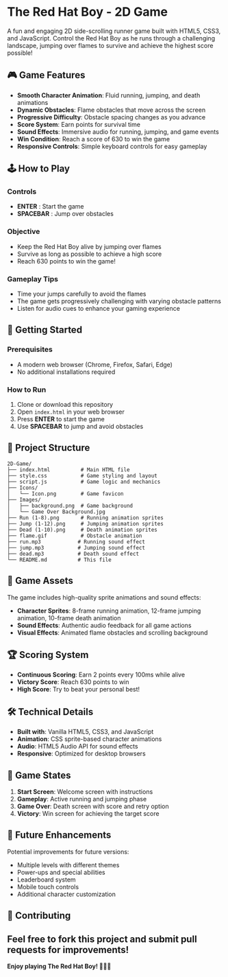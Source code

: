 # The Red Hat Boy - 2D Game

A fun and engaging 2D side-scrolling runner game built with HTML5, CSS3, and JavaScript. Control the Red Hat Boy as he runs through a challenging landscape, jumping over flames to survive and achieve the highest score possible!

## 🎮 Game Features

- **Smooth Character Animation**: Fluid running, jumping, and death animations
- **Dynamic Obstacles**: Flame obstacles that move across the screen
- **Progressive Difficulty**: Obstacle spacing changes as you advance
- **Score System**: Earn points for survival time
- **Sound Effects**: Immersive audio for running, jumping, and game events
- **Win Condition**: Reach a score of 630 to win the game
- **Responsive Controls**: Simple keyboard controls for easy gameplay

## 🕹️ How to Play

### Controls
- **ENTER** : Start the game
- **SPACEBAR** : Jump over obstacles

### Objective
- Keep the Red Hat Boy alive by jumping over flames
- Survive as long as possible to achieve a high score
- Reach 630 points to win the game!

### Gameplay Tips
- Time your jumps carefully to avoid the flames
- The game gets progressively challenging with varying obstacle patterns
- Listen for audio cues to enhance your gaming experience

## 🚀 Getting Started

### Prerequisites
- A modern web browser (Chrome, Firefox, Safari, Edge)
- No additional installations required

### How to Run
1. Clone or download this repository
2. Open `index.html` in your web browser
3. Press **ENTER** to start the game
4. Use **SPACEBAR** to jump and avoid obstacles

## 📁 Project Structure

```
2D-Game/
├── index.html          # Main HTML file
├── style.css           # Game styling and layout
├── script.js           # Game logic and mechanics
├── Icons/
│   └── Icon.png        # Game favicon
├── Images/
│   ├── background.png  # Game background
│   └── Game Over Background.jpg
├── Run (1-8).png       # Running animation sprites
├── Jump (1-12).png     # Jumping animation sprites
├── Dead (1-10).png     # Death animation sprites
├── flame.gif           # Obstacle animation
├── run.mp3            # Running sound effect
├── jump.mp3           # Jumping sound effect
├── dead.mp3           # Death sound effect
└── README.md          # This file
```

## 🎨 Game Assets

The game includes high-quality sprite animations and sound effects:
- **Character Sprites**: 8-frame running animation, 12-frame jumping animation, 10-frame death animation
- **Sound Effects**: Authentic audio feedback for all game actions
- **Visual Effects**: Animated flame obstacles and scrolling background

## 🏆 Scoring System

- **Continuous Scoring**: Earn 2 points every 100ms while alive
- **Victory Score**: Reach 630 points to win
- **High Score**: Try to beat your personal best!

## 🛠️ Technical Details

- **Built with**: Vanilla HTML5, CSS3, and JavaScript
- **Animation**: CSS sprite-based character animations
- **Audio**: HTML5 Audio API for sound effects
- **Responsive**: Optimized for desktop browsers

## 🎯 Game States

1. **Start Screen**: Welcome screen with instructions
2. **Gameplay**: Active running and jumping phase
3. **Game Over**: Death screen with score and retry option
4. **Victory**: Win screen for achieving the target score

## 🔄 Future Enhancements

Potential improvements for future versions:
- Multiple levels with different themes
- Power-ups and special abilities
- Leaderboard system
- Mobile touch controls
- Additional character customization

## 🤝 Contributing

Feel free to fork this project and submit pull requests for improvements!
---

**Enjoy playing The Red Hat Boy! 🏃‍♂️🔥**
